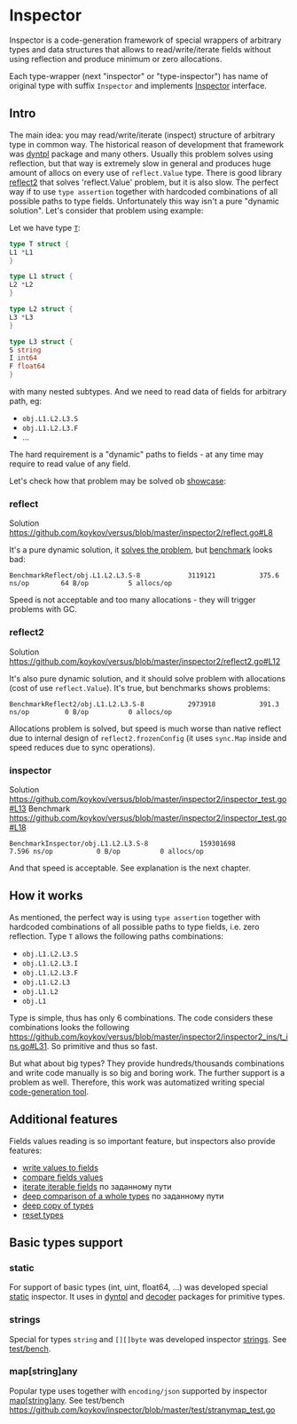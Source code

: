 # Inspector

Inspector is a code-generation framework of special wrappers of arbitrary types and data structures that allows to
read/write/iterate fields without using reflection and produce minimum or zero allocations.

Each type-wrapper (next "inspector" or "type-inspector") has name of original type with suffix `Inspector` and implements
[Inspector](https://github.com/koykov/inspector/blob/master/inspector.go#L4) interface.

## Intro

The main idea: you may read/write/iterate (inspect) structure of arbitrary type in common way. The historical reason of
development that framework was [dyntpl](https://github.com/koykov/dyntpl) package and many others. Usually this problem
solves using reflection, but that way is extremely slow in general and produces huge amount of allocs on every use of
`reflect.Value` type. There is good library [reflect2](https://github.com/modern-go/reflect2) that solves 'reflect.Value'
problem, but it is also slow. The perfect way if to use `type assertion` together with hardcoded combinations of all
possible paths to type fields. Unfortunately this way isn't a pure "dynamic solution". Let's consider that problem using
example:

Let we have type [`T`](https://github.com/koykov/versus/blob/master/inspector2/types/types.go#L3):
```go
type T struct {
L1 *L1
}

type L1 struct {
L2 *L2
}

type L2 struct {
L3 *L3
}

type L3 struct {
S string
I int64
F float64
}
```
with many nested subtypes. And we need to read data of fields for arbitrary path, eg:
* `obj.L1.L2.L3.S`
* `obj.L1.L2.L3.F`
* ...

The hard requirement is a "dynamic" paths to fields - at any time may require to read value of any field.

Let's check how that problem may be solved ob [showcase](https://github.com/koykov/versus/tree/master/inspector2):

### reflect

Solution https://github.com/koykov/versus/blob/master/inspector2/reflect.go#L8

It's a pure dynamic solution, it [solves the problem](https://github.com/koykov/versus/blob/master/inspector2/reflect_test.go#L7),
but [benchmark](https://github.com/koykov/versus/blob/master/inspector2/reflect_test.go#L11) looks bad:
```
BenchmarkReflect/obj.L1.L2.L3.S-8         	 3119121	       375.6 ns/op	      64 B/op	       5 allocs/op
```
Speed is not acceptable and too many allocations - they will trigger problems with GC.

### reflect2

Solution https://github.com/koykov/versus/blob/master/inspector2/reflect2.go#L12

It's also pure dynamic solution, and it should solve problem with allocations (cost of use `reflect.Value`). It's true,
but benchmarks shows problems:
```
BenchmarkReflect2/obj.L1.L2.L3.S-8         	 2973918	       391.3 ns/op	       0 B/op	       0 allocs/op
```
Allocations problem is solved, but speed is much worse than native reflect due to internal design of `reflect2.frozenConfig`
(it uses `sync.Map` inside and speed reduces due to sync operations).

### inspector

Solution https://github.com/koykov/versus/blob/master/inspector2/inspector_test.go#L13
Benchmark https://github.com/koykov/versus/blob/master/inspector2/inspector_test.go#L18
```
BenchmarkInspector/obj.L1.L2.L3.S-8         	159301698	         7.596 ns/op	       0 B/op	       0 allocs/op
```
And that speed is acceptable. See explanation is the next chapter.

## How it works

As mentioned, the perfect way is using `type assertion` together with hardcoded combinations of all possible paths to
type fields, i.e. zero reflection. Type `T` allows the following paths combinations:
* `obj.L1.L2.L3.S`
* `obj.L1.L2.L3.I`
* `obj.L1.L2.L3.F`
* `obj.L1.L2.L3`
* `obj.L1.L2`
* `obj.L1`

Type is simple, thus has only 6 combinations. The code considers these combinations looks the following https://github.com/koykov/versus/blob/master/inspector2/inspector2_ins/t_ins.go#L31.
So primitive and thus so fast.

But what about big types? They provide hundreds/thousands combinations and write code manually is so big and boring work.
The further support is a problem as well. Therefore, this work was automatized writing special [code-generation tool](https://github.com/koykov/inspector/tree/master/inspc).

## Additional features

Fields values reading is so important feature, but inspectors also provide features:
* [write values to fields](https://github.com/koykov/inspector/blob/master/inspector.go#L12)
* [compare fields values](https://github.com/koykov/inspector/blob/master/inspector.go#L17)
* [iterate iterable fields](https://github.com/koykov/inspector/blob/master/inspector.go#L19) по заданному пути
* [deep comparison of a whole types](https://github.com/koykov/inspector/blob/master/inspector.go#L21) по заданному пути
* [deep copy of types](https://github.com/koykov/inspector/blob/master/inspector.go#L27)
* [reset types](https://github.com/koykov/inspector/blob/master/inspector.go#L35)

## Basic types support

### static

For support of basic types (int, uint, float64, ...) was developed special [static](https://github.com/koykov/inspector/blob/master/static.go)
inspector. It uses in [dyntpl](https://github.com/koykov/dyntpl) and [decoder](https://github.com/koykov/decoder)
packages for primitive types.

### strings

Special for types `string` and `[][]byte` was developed inspector [strings](https://github.com/koykov/inspector/blob/master/strings.go).
See [test/bench](https://github.com/koykov/inspector/blob/master/test/strings_test.go).

### map[string]any

Popular type uses together with `encoding/json` supported by inspector [map\[string\]any](https://github.com/koykov/inspector/blob/master/stranymap.go).
See test/bench https://github.com/koykov/inspector/blob/master/test/stranymap_test.go
